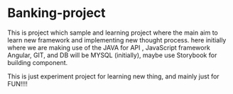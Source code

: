 # Banking-project

This is project which sample and learning project where the main aim to learn new framework and implementing new thought process.
here initially where we are making use of the JAVA for API , JavaScript framework Angular, GIT, and DB will be MYSQL (initially), maybe use Storybook for building component.

This is just experiment project for learning new thing, and mainly just for FUN!!!!
